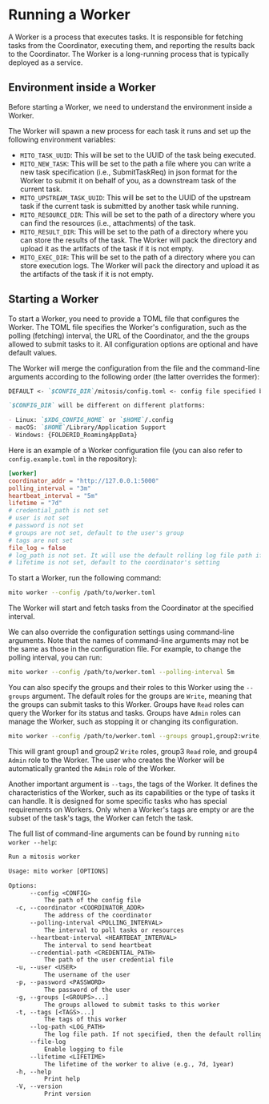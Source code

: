 # Running a Worker

A Worker is a process that executes tasks.
It is responsible for fetching tasks from the Coordinator, executing them, and reporting the results back to the Coordinator.
The Worker is a long-running process that is typically deployed as a service.

## Environment inside a Worker

Before starting a Worker, we need to understand the environment inside a Worker.

The Worker will spawn a new process for each task it runs and set up the following environment variables:

- `MITO_TASK_UUID`: This will be set to the UUID of the task being executed.
- `MITO_NEW_TASK`: This will be set to the path a file where you can write a new task specification (i.e., SubmitTaskReq) in json format for the Worker to submit it on behalf of you, as a downstream task of the current task.
- `MITO_UPSTREAM_TASK_UUID`: This will be set to the UUID of the upstream task if the current task is submitted by another task while running.
- `MITO_RESOURCE_DIR`: This will be set to the path of a directory where you can find the resources (i.e., attachments) of the task.
- `MITO_RESULT_DIR`: This will be set to the path of a directory where you can store the results of the task. The Worker will pack the directory and upload it as the artifacts of the task if it is not empty.
- `MITO_EXEC_DIR`: This will be set to the path of a directory where you can store execution logs. The Worker will pack the directory and upload it as the artifacts of the task if it is not empty.

## Starting a Worker

To start a Worker, you need to provide a TOML file that configures the Worker.
The TOML file specifies the Worker's configuration, such as the polling (fetching) interval, the URL of the Coordinator, and the the groups allowed to submit tasks to it.
All configuration options are optional and have default values.

The Worker will merge the configuration from the file and the command-line arguments according to the following order (the latter overrides the former):

```md
DEFAULT <- `$CONFIG_DIR`/mitosis/config.toml <- config file specified by `cli.config` or loal `config.toml` <- env prefixed by `MITO_` <- cli arguments

`$CONFIG_DIR` will be different on different platforms:

- Linux: `$XDG_CONFIG_HOME` or `$HOME`/.config
- macOS: `$HOME`/Library/Application Support
- Windows: {FOLDERID_RoamingAppData}
```

Here is an example of a Worker configuration file (you can also refer to `config.example.toml` in the repository):

```toml
[worker]
coordinator_addr = "http://127.0.0.1:5000"
polling_interval = "3m"
heartbeat_interval = "5m"
lifetime = "7d"
# credential_path is not set
# user is not set
# password is not set
# groups are not set, default to the user's group
# tags are not set
file_log = false
# log_path is not set. It will use the default rolling log file path if file_log is set to true
# lifetime is not set, default to the coordinator's setting
```

To start a Worker, run the following command:

```bash
mito worker --config /path/to/worker.toml
```

The Worker will start and fetch tasks from the Coordinator at the specified interval.

We can also override the configuration settings using command-line arguments.
Note that the names of command-line arguments may not be the same as those in the configuration file.
For example, to change the polling interval, you can run:

```bash
mito worker --config /path/to/worker.toml --polling-interval 5m
```

You can also specify the groups and their roles to this Worker using the `--groups` argument.
The default roles for the groups are `Write`, meaning that the groups can submit tasks to this Worker.
Groups have `Read` roles can query the Worker for its status and tasks.
Groups have `Admin` roles can manage the Worker, such as stopping it or changing its configuration.

```bash
mito worker --config /path/to/worker.toml --groups group1,group2:write,group3:read,group4:admin
```

This will grant group1 and group2 `Write` roles, group3 `Read` role, and group4 `Admin` role to the Worker.
The user who creates the Worker will be automatically granted the `Admin` role of the Worker.

Another important argument is `--tags`, the tags of the Worker.
It defines the characteristics of the Worker, such as its capabilities or the type of tasks it can handle.
It is designed for some specific tasks who has special requirements on Workers.
Only when a Worker's tags are empty or are the subset of the task's tags, the Worker can fetch the task.

The full list of command-line arguments can be found by running `mito worker --help`:

```txt
Run a mitosis worker

Usage: mito worker [OPTIONS]

Options:
      --config <CONFIG>
          The path of the config file
  -c, --coordinator <COORDINATOR_ADDR>
          The address of the coordinator
      --polling-interval <POLLING_INTERVAL>
          The interval to poll tasks or resources
      --heartbeat-interval <HEARTBEAT_INTERVAL>
          The interval to send heartbeat
      --credential-path <CREDENTIAL_PATH>
          The path of the user credential file
  -u, --user <USER>
          The username of the user
  -p, --password <PASSWORD>
          The password of the user
  -g, --groups [<GROUPS>...]
          The groups allowed to submit tasks to this worker
  -t, --tags [<TAGS>...]
          The tags of this worker
      --log-path <LOG_PATH>
          The log file path. If not specified, then the default rolling log file path would be used. If specified, then the log file would be exactly at the path specified
      --file-log
          Enable logging to file
      --lifetime <LIFETIME>
          The lifetime of the worker to alive (e.g., 7d, 1year)
  -h, --help
          Print help
  -V, --version
          Print version
```
